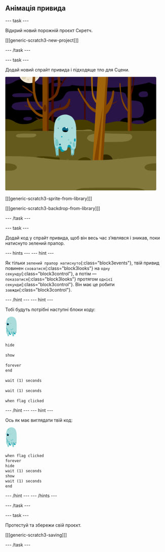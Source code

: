 ## Анімація привида

\--- task \---

Відкрий новий порожній проєкт Скретч.

[[[generic-scratch3-new-project]]]

\--- /task \---

\--- task \---

Додай новий спрайт привида і підходяще тло для Сцени.

![знімок екрану](images/ghost-ghost.png)

[[[generic-scratch3-sprite-from-library]]]

[[[generic-scratch3-backdrop-from-library]]]

\--- /task \---

\--- task \---

Додай код у спрайт привида, щоб він весь час з’являвся і зникав, поки натиснуто зелений прапор.

\--- hints \--- \--- hint \---

Як тільки `зелений прапор натиснуто`{:class="block3events"}, твій привид повинен `сховатися`{:class="block3looks"} на `одну секунду`{:class="block3control"}, а потім — `показатися`{:class="block3looks"} протягом `однієї секунди`{:class="block3control"}. Він має це робити `завжди`{:class="block3control"}.

\--- /hint \--- \--- hint \---

Тобі будуть потрібні наступні блоки коду:

![спрайт привида](images/ghost-sprite.png)

```blocks3
hide

show

forever
end

wait (1) seconds

wait (1) seconds

when flag clicked
```

\--- /hint \--- \--- hint \---

Ось як має виглядати твій код:

![спрайт привида](images/ghost-sprite.png)

```blocks3
when flag clicked
forever
hide
wait (1) seconds
show
wait (1) seconds
end
```

\--- /hint \--- \--- /hints \---

\--- /task \---

\--- task \---

Протестуй та збережи свій проєкт.

[[[generic-scratch3-saving]]]

\--- /task \---